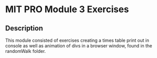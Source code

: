 # MIT PRO Module 3 Exercises

## Description

This module consisted of exercises creating a times table print out in console as well as animation of divs in a browser window, found in the randomWalk folder.
